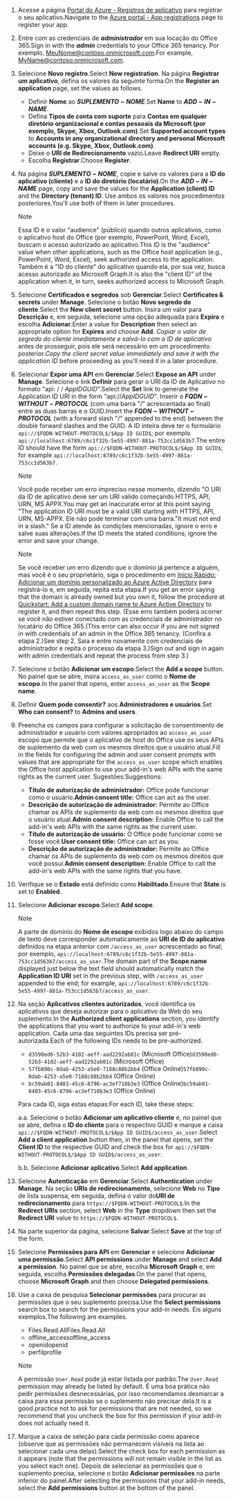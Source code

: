 

1. <span data-ttu-id="74451-101">Acesse a página [Portal do Azure - Registros de aplicativo](https://go.microsoft.com/fwlink/?linkid=2083908) para registrar o seu aplicativo.</span><span class="sxs-lookup"><span data-stu-id="74451-101">Navigate to the [Azure portal - App registrations](https://go.microsoft.com/fwlink/?linkid=2083908) page to register your app.</span></span>

1. <span data-ttu-id="74451-102">Entre com as credenciais de ***administrador*** em sua locação do Office 365.</span><span class="sxs-lookup"><span data-stu-id="74451-102">Sign in with the ***admin*** credentials to your Office 365 tenancy.</span></span> <span data-ttu-id="74451-103">Por exemplo, MeuNome@contoso.onmicrosoft.com.</span><span class="sxs-lookup"><span data-stu-id="74451-103">For example, MyName@contoso.onmicrosoft.com.</span></span>

1. <span data-ttu-id="74451-104">Selecione **Novo registro**.</span><span class="sxs-lookup"><span data-stu-id="74451-104">Select **New registration**.</span></span> <span data-ttu-id="74451-105">Na página **Registrar um aplicativo**, defina os valores da seguinte forma.</span><span class="sxs-lookup"><span data-stu-id="74451-105">On the **Register an application** page, set the values as follows.</span></span>

    * <span data-ttu-id="74451-106">Definir **Nome** ao **$SUPLEMENTO-NOME$**.</span><span class="sxs-lookup"><span data-stu-id="74451-106">Set **Name** to **$ADD-IN-NAME$**.</span></span>
    * <span data-ttu-id="74451-107">Defina **Tipos de conta com suporte** para **Contas em qualquer diretório organizacional e contas pessoais da Microsoft (por exemplo, Skype, Xbox, Outlook.com)**.</span><span class="sxs-lookup"><span data-stu-id="74451-107">Set **Supported account types** to **Accounts in any organizational directory and personal Microsoft accounts (e.g. Skype, Xbox, Outlook.com)**.</span></span>
    * <span data-ttu-id="74451-108">Deixe o **URI de Redirecionamento** vazio.</span><span class="sxs-lookup"><span data-stu-id="74451-108">Leave **Redirect URI** empty.</span></span>
    * <span data-ttu-id="74451-109">Escolha **Registrar**.</span><span class="sxs-lookup"><span data-stu-id="74451-109">Choose **Register**.</span></span>

1. <span data-ttu-id="74451-110">Na página **$SUPLEMENTO-NOME$**, copie e salve os valores para a **ID do aplicativo (cliente)** e a **ID do diretório (locatário)**.</span><span class="sxs-lookup"><span data-stu-id="74451-110">On the **$ADD-IN-NAME$** page, copy and save the values for the **Application (client) ID** and the **Directory (tenant) ID**.</span></span> <span data-ttu-id="74451-111">Use ambos os valores nos procedimentos posteriores.</span><span class="sxs-lookup"><span data-stu-id="74451-111">You'll use both of them in later procedures.</span></span>

    > [!NOTE]
    > <span data-ttu-id="74451-112">Essa ID é o valor "audience" (público) quando outros aplicativos, como o aplicativo host do Office (por exemplo, PowerPoint, Word, Excel), buscam o acesso autorizado ao aplicativo.</span><span class="sxs-lookup"><span data-stu-id="74451-112">This ID is the "audience" value when other applications, such as the Office host application (e.g., PowerPoint, Word, Excel), seek authorized access to the application.</span></span> <span data-ttu-id="74451-113">Também é a "ID do cliente" do aplicativo quando ela, por sua vez, busca acesso autorizado ao Microsoft Graph.</span><span class="sxs-lookup"><span data-stu-id="74451-113">It is also the "client ID" of the application when it, in turn, seeks authorized access to Microsoft Graph.</span></span>

1. <span data-ttu-id="74451-114">Selecione **Certificados e segredos** sob **Gerenciar**.</span><span class="sxs-lookup"><span data-stu-id="74451-114">Select **Certificates & secrets** under **Manage**.</span></span> <span data-ttu-id="74451-115">Selecione o botão **Novo segredo do cliente**.</span><span class="sxs-lookup"><span data-stu-id="74451-115">Select the **New client secret** button.</span></span> <span data-ttu-id="74451-116">Insira um valor para **Descrição** e, em seguida, selecione uma opção adequada para **Expira** e escolha **Adicionar**.</span><span class="sxs-lookup"><span data-stu-id="74451-116">Enter a value for **Description** then select an appropriate option for **Expires** and choose **Add**.</span></span> <span data-ttu-id="74451-117">*Copiar o valor de segredo do cliente imediatamente e salvá-lo com a ID de aplicativo* antes de prosseguir, pois ele será necessário em um procedimento posterior.</span><span class="sxs-lookup"><span data-stu-id="74451-117">*Copy the client secret value immediately and save it with the application ID* before proceeding as you'll need it in a later procedure.</span></span>

1. <span data-ttu-id="74451-118">Selecionar **Expor uma API** em **Gerenciar**.</span><span class="sxs-lookup"><span data-stu-id="74451-118">Select **Expose an API** under **Manage**.</span></span> <span data-ttu-id="74451-119">Selecione o link **Definir** para gerar o URI da ID de Aplicativo no formato "api: / / $App ID GUID$".</span><span class="sxs-lookup"><span data-stu-id="74451-119">Select the **Set** link to generate the Application ID URI in the form "api://$App ID GUID$".</span></span> <span data-ttu-id="74451-120">Inserir o **$FQDN-WITHOUT-PROTOCOL$** (com uma barra "/" acrescentada ao final) entre as duas barras e o GUID.</span><span class="sxs-lookup"><span data-stu-id="74451-120">Insert the **$FQDN-WITHOUT-PROTOCOL$** (with a forward slash "/" appended to the end) between the double forward slashes and the GUID.</span></span> <span data-ttu-id="74451-121">A ID inteira deve ter o formulário `api://$FQDN-WITHOUT-PROTOCOL$/$App ID GUID$`; por exemplo `api://localhost:6789/c6c1f32b-5e55-4997-881a-753cc1d563b7`.</span><span class="sxs-lookup"><span data-stu-id="74451-121">The entire ID should have the form `api://$FQDN-WITHOUT-PROTOCOL$/$App ID GUID$`; for example `api://localhost:6789/c6c1f32b-5e55-4997-881a-753cc1d563b7`.</span></span>

    > [!NOTE]
    > <span data-ttu-id="74451-122">Você pode receber um erro impreciso nesse momento, dizendo "O URI da ID de aplicativo deve ser um URI válido começando HTTPS, API, URN, MS APPX.</span><span class="sxs-lookup"><span data-stu-id="74451-122">You may get an inaccurate error at this point saying "The application ID URI must be a valid URI starting with HTTPS, API, URN, MS-APPX.</span></span> <span data-ttu-id="74451-123">Ele não pode terminar com uma barra."</span><span class="sxs-lookup"><span data-stu-id="74451-123">It must not end in a slash."</span></span> <span data-ttu-id="74451-124">Se a ID atende às condições mencionadas, ignore o erro e salve suas alterações.</span><span class="sxs-lookup"><span data-stu-id="74451-124">If the ID meets the stated conditions, ignore the error and save your change.</span></span>

    > [!NOTE]
    > <span data-ttu-id="74451-125">Se você receber um erro dizendo que o domínio já pertence a alguém, mas você é o seu proprietário, siga o procedimento em [Início Rápido: Adicionar um domínio personalizado ao Azure Active Directory](/azure/active-directory/add-custom-domain) para registrá-lo e, em seguida, repita esta etapa.</span><span class="sxs-lookup"><span data-stu-id="74451-125">If you get an error saying that the domain is already owned but you own it, follow the procedure at [Quickstart: Add a custom domain name to Azure Active Directory](/azure/active-directory/add-custom-domain) to register it, and then repeat this step.</span></span> <span data-ttu-id="74451-126">(Esse erro também poderá ocorrer se você não estiver conectado com as credenciais de administrador no locatário do Office 365.</span><span class="sxs-lookup"><span data-stu-id="74451-126">(This error can also occur if you are not signed in with credentials of an admin in the Office 365 tenancy.</span></span> <span data-ttu-id="74451-127">(Confira a etapa 2.)</span><span class="sxs-lookup"><span data-stu-id="74451-127">See step 2.</span></span> <span data-ttu-id="74451-128">Saia e entre novamente com credenciais de administrador e repita o processo da etapa 3.)</span><span class="sxs-lookup"><span data-stu-id="74451-128">Sign out and sign in again with admin credentials and repeat the process from step 3.)</span></span>

1. <span data-ttu-id="74451-129">Selecione o botão **Adicionar um escopo**.</span><span class="sxs-lookup"><span data-stu-id="74451-129">Select the **Add a scope** button.</span></span> <span data-ttu-id="74451-130">No painel que se abre, insira `access_as_user` como o **Nome de escopo**.</span><span class="sxs-lookup"><span data-stu-id="74451-130">In the panel that opens, enter `access_as_user` as the **Scope name**.</span></span>

1. <span data-ttu-id="74451-131">Definir **Quem pode consentir?** aos **Administradores e usuários**.</span><span class="sxs-lookup"><span data-stu-id="74451-131">Set **Who can consent?** to **Admins and users**.</span></span>

1. <span data-ttu-id="74451-132">Preencha os campos para configurar a solicitação de consentimento de administrador e usuário com valores apropriados ao `access_as_user` escopo que permite que o aplicativo de host do Office use os seus APIs de suplemento da web com os mesmos direitos que o usuário atual.</span><span class="sxs-lookup"><span data-stu-id="74451-132">Fill in the fields for configuring the admin and user consent prompts with values that are appropriate for the `access_as_user` scope which enables the Office host application to use your add-in's web APIs with the same rights as the current user.</span></span> <span data-ttu-id="74451-133">Sugestões:</span><span class="sxs-lookup"><span data-stu-id="74451-133">Suggestions:</span></span>

    - <span data-ttu-id="74451-134">**Título de autorização de administrador:** Office pode funcionar como o usuário.</span><span class="sxs-lookup"><span data-stu-id="74451-134">**Admin consent title:** Office can act as the user.</span></span>
    - <span data-ttu-id="74451-135">**Descrição de autorização de administrador:** Permite ao Office chamar os APIs de suplemento da web com os mesmos direitos que o usuário atual.</span><span class="sxs-lookup"><span data-stu-id="74451-135">**Admin consent description:** Enable Office to call the add-in's web APIs with the same rights as the current user.</span></span>
    - <span data-ttu-id="74451-136">**Título de autorização de usuário:** O Office pode funcionar como se fosse você.</span><span class="sxs-lookup"><span data-stu-id="74451-136">**User consent title:** Office can act as you.</span></span>
    - <span data-ttu-id="74451-137">**Descrição de autorização de administrador:** Permite ao Office chamar os APIs de suplemento da web com os mesmos direitos que você possui.</span><span class="sxs-lookup"><span data-stu-id="74451-137">**Admin consent description:** Enable Office to call the add-in's web APIs with the same rights that you have.</span></span>

1. <span data-ttu-id="74451-138">Verifique se o **Estado** está definido como **Habilitado**.</span><span class="sxs-lookup"><span data-stu-id="74451-138">Ensure that **State** is set to **Enabled**.</span></span>

1. <span data-ttu-id="74451-139">Selecione **Adicionar escopo**.</span><span class="sxs-lookup"><span data-stu-id="74451-139">Select **Add scope**.</span></span>

    > [!NOTE]
    > <span data-ttu-id="74451-140">A parte de domínio do **Nome de escopo** exibidos logo abaixo do campo de texto deve corresponder automaticamente ao **URI de ID do aplicativo** definidos na etapa anterior com `/access_as_user` acrescentado ao final; por exemplo, `api://localhost:6789/c6c1f32b-5e55-4997-881a-753cc1d563b7/access_as_user`.</span><span class="sxs-lookup"><span data-stu-id="74451-140">The domain part of the **Scope name** displayed just below the text field should automatically match the **Application ID URI** set in the previous step, with `/access_as_user` appended to the end; for example, `api://localhost:6789/c6c1f32b-5e55-4997-881a-753cc1d563b7/access_as_user`.</span></span>

1. <span data-ttu-id="74451-141">Na seção **Aplicativos clientes autorizados**, você identifica os aplicativos que deseja autorizar para o aplicativo da Web do seu suplemento.</span><span class="sxs-lookup"><span data-stu-id="74451-141">In the **Authorized client applications** section, you identify the applications that you want to authorize to your add-in's web application.</span></span> <span data-ttu-id="74451-142">Cada uma das seguintes IDs precisa ser pré-autorizada.</span><span class="sxs-lookup"><span data-stu-id="74451-142">Each of the following IDs needs to be pre-authorized.</span></span>
  
    * <span data-ttu-id="74451-143">`d3590ed6-52b3-4102-aeff-aad2292ab01c` (Microsoft Office)</span><span class="sxs-lookup"><span data-stu-id="74451-143">`d3590ed6-52b3-4102-aeff-aad2292ab01c` (Microsoft Office)</span></span>
    * <span data-ttu-id="74451-144">`57fb890c-0dab-4253-a5e0-7188c88b2bb4` (Office Online)</span><span class="sxs-lookup"><span data-stu-id="74451-144">`57fb890c-0dab-4253-a5e0-7188c88b2bb4` (Office Online)</span></span>
    * <span data-ttu-id="74451-145">`bc59ab01-8403-45c6-8796-ac3ef710b3e3` (Office Online)</span><span class="sxs-lookup"><span data-stu-id="74451-145">`bc59ab01-8403-45c6-8796-ac3ef710b3e3` (Office Online)</span></span>

    <span data-ttu-id="74451-146">Para cada ID, siga estas etapas:</span><span class="sxs-lookup"><span data-stu-id="74451-146">For each ID, take these steps:</span></span>

      <span data-ttu-id="74451-147">a.</span><span class="sxs-lookup"><span data-stu-id="74451-147">a.</span></span> <span data-ttu-id="74451-148">Selecione o botão **Adicionar um aplicativo cliente** e, no painel que se abre, defina o **ID do cliente** para o respectivo GUID e marque a caixa `api://$FQDN-WITHOUT-PROTOCOL$/$App ID GUID$/access_as_user`.</span><span class="sxs-lookup"><span data-stu-id="74451-148">Select **Add a client application** button then, in the panel that opens, set the **Client ID** to the respective GUID and check the box for `api://$FQDN-WITHOUT-PROTOCOL$/$App ID GUID$/access_as_user`.</span></span>

      <span data-ttu-id="74451-149">b.</span><span class="sxs-lookup"><span data-stu-id="74451-149">b.</span></span> <span data-ttu-id="74451-150">Selecione **Adicionar aplicativo**.</span><span class="sxs-lookup"><span data-stu-id="74451-150">Select **Add application**.</span></span>

1. <span data-ttu-id="74451-151">Selecione **Autenticação** em **Gerenciar**.</span><span class="sxs-lookup"><span data-stu-id="74451-151">Select **Authentication** under **Manage**.</span></span> <span data-ttu-id="74451-152">Na seção **URIs de redirecionamento**, selecione **Web** no **Tipo** de lista suspensa, em seguida, defina o valor do**URI de redirecionamento** para `https://$FQDN-WITHOUT-PROTOCOL$`.</span><span class="sxs-lookup"><span data-stu-id="74451-152">In the **Redirect URIs** section, select **Web** in the **Type** dropdown then set the **Redirect URI** value to `https://$FQDN-WITHOUT-PROTOCOL$`.</span></span>

1. <span data-ttu-id="74451-153">Na parte superior da página, selecione **Salvar**.</span><span class="sxs-lookup"><span data-stu-id="74451-153">Select **Save** at the top of the form.</span></span>

1. <span data-ttu-id="74451-154">Selecione **Permissões para API** em **Gerenciar** e selecione **Adicionar uma permissão**.</span><span class="sxs-lookup"><span data-stu-id="74451-154">Select **API permissions** under **Manage** and select **Add a permission**.</span></span> <span data-ttu-id="74451-155">No painel que se abre, escolha **Microsoft Graph** e, em seguida, escolha **Permissões delegadas**.</span><span class="sxs-lookup"><span data-stu-id="74451-155">On the panel that opens, choose **Microsoft Graph** and then choose **Delegated permissions**.</span></span>

1. <span data-ttu-id="74451-156">Use a caixa de pesquisa **Selecionar permissões** para procurar as permissões que o seu suplemento precisa.</span><span class="sxs-lookup"><span data-stu-id="74451-156">Use the **Select permissions** search box to search for the permissions your add-in needs.</span></span> <span data-ttu-id="74451-157">Eis alguns exemplos.</span><span class="sxs-lookup"><span data-stu-id="74451-157">The following are examples.</span></span>

    * <span data-ttu-id="74451-158">Files.Read.All</span><span class="sxs-lookup"><span data-stu-id="74451-158">Files.Read.All</span></span>
    * <span data-ttu-id="74451-159">offline_access</span><span class="sxs-lookup"><span data-stu-id="74451-159">offline_access</span></span>
    * <span data-ttu-id="74451-160">openid</span><span class="sxs-lookup"><span data-stu-id="74451-160">openid</span></span>
    * <span data-ttu-id="74451-161">perfil</span><span class="sxs-lookup"><span data-stu-id="74451-161">profile</span></span>

    > [!NOTE]
    > <span data-ttu-id="74451-162">A permissão `User.Read` pode já estar listada por padrão.</span><span class="sxs-lookup"><span data-stu-id="74451-162">The `User.Read` permission may already be listed by default.</span></span> <span data-ttu-id="74451-163">É uma boa prática não pedir permissões desnecessárias, por isso recomendamos desmarcar a caixa para essa permissão se o suplemento não precisar dela.</span><span class="sxs-lookup"><span data-stu-id="74451-163">It is a good practice not to ask for permissions that are not needed, so we recommend that you uncheck the box for this permission if your add-in does not actually need it.</span></span>

1. <span data-ttu-id="74451-164">Marque a caixa de seleção para cada permissão como aparece (observe que as permissões não permanecem visíveis na lista ao selecionar cada uma delas).</span><span class="sxs-lookup"><span data-stu-id="74451-164">Select the check box for each permission as it appears (note that the permissions will not remain visible in the list as you select each one).</span></span> <span data-ttu-id="74451-165">Depois de selecionar as permissões que o suplemento precisa, selecione o botão **Adicionar permissões** na parte inferior do painel.</span><span class="sxs-lookup"><span data-stu-id="74451-165">After selecting the permissions that your add-in needs, select the **Add permissions** button at the bottom of the panel.</span></span>
